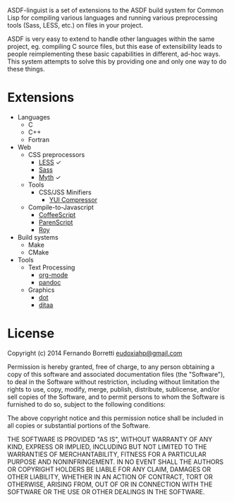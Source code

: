 ASDF-linguist is a set of extensions to the ASDF build system for Common Lisp
for compiling various languages and running various preprocessing tools (Sass,
LESS, etc.) on files in your project.

ASDF is very easy to extend to handle other languages within the same project,
eg. compiling C source files, but this ease of extensibility leads to people
reimplementing these basic capabilities in different, ad-hoc ways. This system
attempts to solve this by providing one and only one way to do these things.

# Extensions

* Languages
  * C
  * C++
  * Fortran
* Web
  * CSS preprocessors
    * [LESS](http://lesscss.org/) ✓
    * [Sass](http://sass-lang.com/)
    * [Myth](http://www.myth.io/) ✓
  * Tools
    * CSS/JSS Minifiers
      * [YUI Compressor](http://yui.github.io/yuicompressor/)
  * Compile-to-Javascript
    * [CoffeeScript](http://coffeescript.org/)
    * [ParenScript](http://common-lisp.net/projects/parenscript/)
    * [Roy](http://roy.brianmckenna.org/)
* Build systems
  * Make
  * CMake
* Tools
  * Text Processing
    * [org-mode](http://orgmode.org/)
    * [pandoc](http://johnmacfarlane.net/pandoc/)
  * Graphics
    * [dot](http://www.graphviz.org/)
    * [ditaa](http://ditaa.sourceforge.net/)

# License

Copyright (c) 2014 Fernando Borretti <eudoxiahp@gmail.com>

Permission is hereby granted, free of charge, to any person obtaining a copy
of this software and associated documentation files (the "Software"), to deal
in the Software without restriction, including without limitation the rights
to use, copy, modify, merge, publish, distribute, sublicense, and/or sell
copies of the Software, and to permit persons to whom the Software is
furnished to do so, subject to the following conditions:

The above copyright notice and this permission notice shall be included in
all copies or substantial portions of the Software.

THE SOFTWARE IS PROVIDED "AS IS", WITHOUT WARRANTY OF ANY KIND, EXPRESS OR
IMPLIED, INCLUDING BUT NOT LIMITED TO THE WARRANTIES OF MERCHANTABILITY,
FITNESS FOR A PARTICULAR PURPOSE AND NONINFRINGEMENT. IN NO EVENT SHALL THE
AUTHORS OR COPYRIGHT HOLDERS BE LIABLE FOR ANY CLAIM, DAMAGES OR OTHER
LIABILITY, WHETHER IN AN ACTION OF CONTRACT, TORT OR OTHERWISE, ARISING FROM,
OUT OF OR IN CONNECTION WITH THE SOFTWARE OR THE USE OR OTHER DEALINGS IN
THE SOFTWARE.
